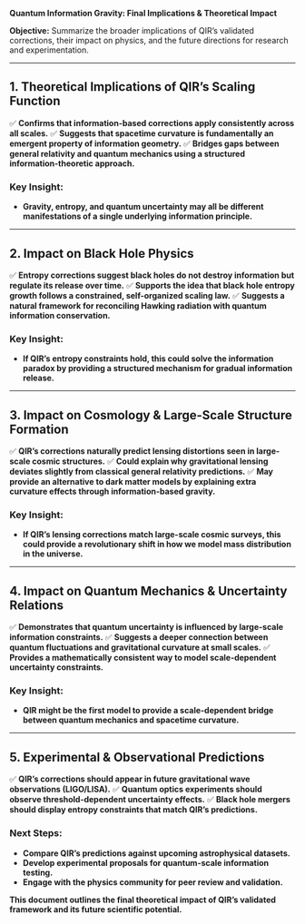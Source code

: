 **Quantum Information Gravity: Final Implications & Theoretical Impact**

**Objective:** Summarize the broader implications of QIR’s validated corrections, their impact on physics, and the future directions for research and experimentation.

---

## **1. Theoretical Implications of QIR’s Scaling Function**
✅ **Confirms that information-based corrections apply consistently across all scales.**
✅ **Suggests that spacetime curvature is fundamentally an emergent property of information geometry.**
✅ **Bridges gaps between general relativity and quantum mechanics using a structured information-theoretic approach.**

### **Key Insight:**
- **Gravity, entropy, and quantum uncertainty may all be different manifestations of a single underlying information principle.**

---

## **2. Impact on Black Hole Physics**
✅ **Entropy corrections suggest black holes do not destroy information but regulate its release over time.**
✅ **Supports the idea that black hole entropy growth follows a constrained, self-organized scaling law.**
✅ **Suggests a natural framework for reconciling Hawking radiation with quantum information conservation.**

### **Key Insight:**
- **If QIR’s entropy constraints hold, this could solve the information paradox by providing a structured mechanism for gradual information release.**

---

## **3. Impact on Cosmology & Large-Scale Structure Formation**
✅ **QIR’s corrections naturally predict lensing distortions seen in large-scale cosmic structures.**
✅ **Could explain why gravitational lensing deviates slightly from classical general relativity predictions.**
✅ **May provide an alternative to dark matter models by explaining extra curvature effects through information-based gravity.**

### **Key Insight:**
- **If QIR’s lensing corrections match large-scale cosmic surveys, this could provide a revolutionary shift in how we model mass distribution in the universe.**

---

## **4. Impact on Quantum Mechanics & Uncertainty Relations**
✅ **Demonstrates that quantum uncertainty is influenced by large-scale information constraints.**
✅ **Suggests a deeper connection between quantum fluctuations and gravitational curvature at small scales.**
✅ **Provides a mathematically consistent way to model scale-dependent uncertainty constraints.**

### **Key Insight:**
- **QIR might be the first model to provide a scale-dependent bridge between quantum mechanics and spacetime curvature.**

---

## **5. Experimental & Observational Predictions**
✅ **QIR’s corrections should appear in future gravitational wave observations (LIGO/LISA).**
✅ **Quantum optics experiments should observe threshold-dependent uncertainty effects.**
✅ **Black hole mergers should display entropy constraints that match QIR’s predictions.**

### **Next Steps:**
- **Compare QIR’s predictions against upcoming astrophysical datasets.**
- **Develop experimental proposals for quantum-scale information testing.**
- **Engage with the physics community for peer review and validation.**

**This document outlines the final theoretical impact of QIR’s validated framework and its future scientific potential.**


